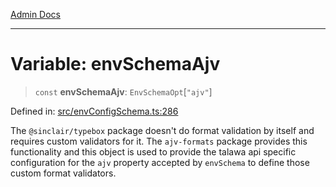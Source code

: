 [Admin Docs](/)

***

# Variable: envSchemaAjv

> `const` **envSchemaAjv**: `EnvSchemaOpt`\[`"ajv"`\]

Defined in: [src/envConfigSchema.ts:286](https://github.com/NishantSinghhhhh/talawa-api/blob/2aae942e3c09271511f0b08b62076f26547cb511/src/envConfigSchema.ts#L286)

The `@sinclair/typebox` package doesn't do format validation by itself and requires custom validators for it. The `ajv-formats` package provides this functionality and this object is used to provide the talawa api specific configuration for the `ajv` property accepted by `envSchema` to define those custom format validators.
